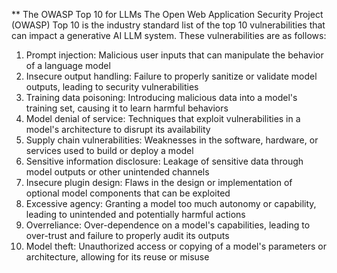** The OWASP Top 10 for LLMs
The Open Web Application Security Project (OWASP) Top 10 is the industry standard list of the top 10 vulnerabilities that can impact a generative AI LLM system. These vulnerabilities are as follows:
1. Prompt injection: Malicious user inputs that can manipulate the behavior of a language model
2. Insecure output handling: Failure to properly sanitize or validate model outputs, leading to security vulnerabilities
3. Training data poisoning: Introducing malicious data into a model's training set, causing it to learn harmful behaviors
4. Model denial of service: Techniques that exploit vulnerabilities in a model's architecture to disrupt its availability
5. Supply chain vulnerabilities: Weaknesses in the software, hardware, or services used to build or deploy a model
6. Sensitive information disclosure: Leakage of sensitive data through model outputs or other unintended channels
7. Insecure plugin design: Flaws in the design or implementation of optional model components that can be exploited
8. Excessive agency: Granting a model too much autonomy or capability, leading to unintended and potentially harmful actions
9. Overreliance: Over-dependence on a model's capabilities, leading to over-trust and failure to properly audit its outputs
10. Model theft: Unauthorized access or copying of a model's parameters or architecture, allowing for its reuse or misuse
